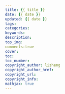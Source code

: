 ```yaml
---
title: {{ title }}
date: {{ date }}
updated: {{ date }}
tags:
categories:
keywords:
description:
top_img:
comments:true
cover:
toc:
toc_number:
copyright_author: lizheng
copyright_author_href:
copyright_url:
copyright_info:
mathjax: true
---
```

